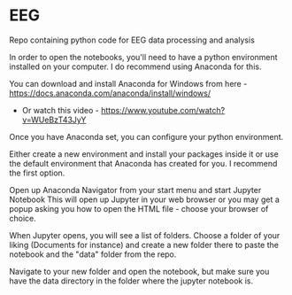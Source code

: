 # EEG
Repo containing python code for EEG data processing and analysis

In order to open the notebooks, you'll need to have a python environment installed on your computer. I do recommend using Anaconda for this.

You can download and install Anaconda for Windows from here - https://docs.anaconda.com/anaconda/install/windows/ 
  - Or watch this video - https://www.youtube.com/watch?v=WUeBzT43JyY 

Once you have Anaconda set, you can configure your python environment.

Either create a new environment and install your packages inside it or use the default environment that Anaconda has created for you. I recommend the first option.

Open up Anaconda Navigator from your start menu and start Jupyter Notebook
This will open up Jupyter in your web browser or you may get a popup asking you how to open the HTML file - choose your browser of choice.

When Jupyter opens, you will see a list of folders. Choose a folder of your liking (Documents for instance) and create a new folder there to paste the notebook and the "data" folder from the repo.

Navigate to your new folder and open the notebook, but make sure you have the data directory in the folder where the jupyter notebook is.
